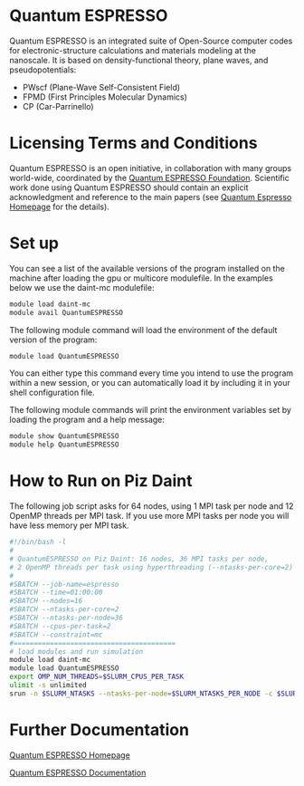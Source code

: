 # Quantum ESPRESSO

Quantum ESPRESSO is an integrated suite of Open-Source computer codes for electronic-structure calculations and materials modeling at the nanoscale. It is based on density-functional theory, plane waves, and pseudopotentials:

* PWscf (Plane-Wave Self-Consistent Field)
* FPMD (First Principles Molecular Dynamics)
* CP (Car-Parrinello)

# Licensing Terms and Conditions

Quantum ESPRESSO is an open initiative, in collaboration with many groups world-wide, coordinated by the [Quantum ESPRESSO Foundation](http://foundation.quantum-espresso.org).
Scientific work done using Quantum ESPRESSO should contain an explicit acknowledgment and reference to the main papers (see [Quantum Espresso Homepage](http://www.quantum-espresso.org) for the details).

# Set up

You can see a list of the available versions of the program installed on the machine after loading the gpu or multicore modulefile. In the examples below we use the daint-mc modulefile:
```bash
module load daint-mc
module avail QuantumESPRESSO
```
The following module command will load the environment of the default version of the program:
```bash
module load QuantumESPRESSO
```

You can either type this command every time you intend to use the program within a new session, or you can automatically load it by including it in your shell configuration file.

The following module commands will print the environment variables set by loading the program and a help message:
```bash
module show QuantumESPRESSO
module help QuantumESPRESSO
```

# How to Run on Piz Daint

The following job script asks for 64 nodes, using 1 MPI task per node and 12 OpenMP threads per MPI task. If you use more MPI tasks per node you will have less memory per MPI task.
```bash
#!/bin/bash -l
#
# QuantumESPRESSO on Piz Daint: 16 nodes, 36 MPI tasks per node,
# 2 OpenMP threads per task using hyperthreading (--ntasks-per-core=2)
#
#SBATCH --job-name=espresso
#SBATCH --time=01:00:00
#SBATCH --nodes=16
#SBATCH --ntasks-per-core=2
#SBATCH --ntasks-per-node=36
#SBATCH --cpus-per-task=2
#SBATCH --constraint=mc
#========================================
# load modules and run simulation
module load daint-mc
module load QuantumESPRESSO
export OMP_NUM_THREADS=$SLURM_CPUS_PER_TASK
ulimit -s unlimited
srun -n $SLURM_NTASKS --ntasks-per-node=$SLURM_NTASKS_PER_NODE -c $SLURM_CPUS_PER_TASK pw.x -in input.in
```

# Further Documentation

[Quantum ESPRESSO Homepage](http://www.quantum-espresso.org)

[Quantum ESPRESSO Documentation](http://www.quantum-espresso.org/?page_id=40)
